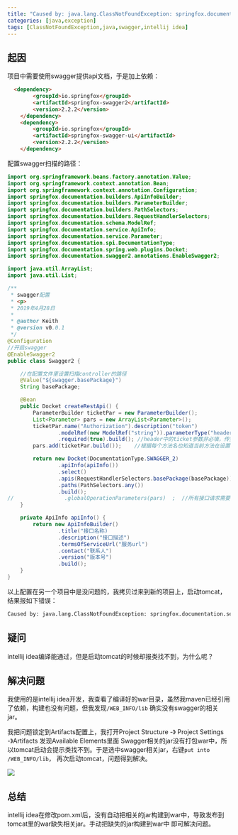 ```yaml
---
title: "Caused by: java.lang.ClassNotFoundException: springfox.documentation.service.ApiInfo"
categories: [java,exception]
tags: [ClassNotFoundException,java,swagger,intellij idea]
---
```


## 起因

项目中需要使用swagger提供api文档，于是加上依赖：

```html
  <dependency>
        <groupId>io.springfox</groupId>
        <artifactId>springfox-swagger2</artifactId>
        <version>2.2.2</version>
    </dependency>
    <dependency>
        <groupId>io.springfox</groupId>
        <artifactId>springfox-swagger-ui</artifactId>
        <version>2.2.2</version>
    </dependency>
```

配置swagger扫描的路径：

```java
import org.springframework.beans.factory.annotation.Value;
import org.springframework.context.annotation.Bean;
import org.springframework.context.annotation.Configuration;
import springfox.documentation.builders.ApiInfoBuilder;
import springfox.documentation.builders.ParameterBuilder;
import springfox.documentation.builders.PathSelectors;
import springfox.documentation.builders.RequestHandlerSelectors;
import springfox.documentation.schema.ModelRef;
import springfox.documentation.service.ApiInfo;
import springfox.documentation.service.Parameter;
import springfox.documentation.spi.DocumentationType;
import springfox.documentation.spring.web.plugins.Docket;
import springfox.documentation.swagger2.annotations.EnableSwagger2;

import java.util.ArrayList;
import java.util.List;

/**
 * swagger配置
 * <p>
 * 2019年4月28日
 *
 * @author Keith
 * @version v0.0.1
 */
@Configuration
//开启swagger
@EnableSwagger2
public class Swagger2 {

    //在配置文件里设置扫描controller的路径
    @Value("${swagger.basePackage}")
    String basePackage;

    @Bean
    public Docket createRestApi() {
        ParameterBuilder ticketPar = new ParameterBuilder();
        List<Parameter> pars = new ArrayList<Parameter>();
        ticketPar.name("Authorization").description("token")
                .modelRef(new ModelRef("string")).parameterType("header")
                .required(true).build(); //header中的ticket参数非必填，传空也可以
        pars.add(ticketPar.build());    //根据每个方法名也知道当前方法在设置什么参数

        return new Docket(DocumentationType.SWAGGER_2)
                .apiInfo(apiInfo())
                .select()
                .apis(RequestHandlerSelectors.basePackage(basePackage))
                .paths(PathSelectors.any())
                .build();
//                .globalOperationParameters(pars)  ;  //所有接口请求需要带上的参数
    }

    private ApiInfo apiInfo() {
        return new ApiInfoBuilder()
                .title("接口名称)
                .description("接口描述")
                .termsOfServiceUrl("服务url")
                .contact("联系人")
                .version("版本号")
                .build();
    }
}
```
以上配置在另一个项目中是没问题的，我拷贝过来到新的项目上，启动tomcat，结果报如下错误：

```bash
Caused by: java.lang.ClassNotFoundException: springfox.documentation.service.ApiInfo
```

## 疑问

intellij idea编译能通过，但是启动tomcat的时候却报类找不到，为什么呢？

## 解决问题

我使用的是intellij idea开发，我查看了编译好的war目录，虽然我maven已经引用了依赖，构建也没有问题，但我发现`/WEB_INFO/lib`
确实没有swagger的相关jar。

我把问题锁定到Artifacts配置上，我打开Project Structure -》 Project Settings -》Artifacts 发现Available Elements里面
Swagger相关的jar没有打包war中，所以tomcat启动会提示类找不到。于是选中swagger相关jar，右键`put into /WEB_INFO/lib`，
再次启动tomcat，问题得到解决。

![]({{site.baseurl}}/assets/images/post/java/artifacts.png)

## 总结

intellij idea在修改pom.xml后，没有自动把相关的jar构建到war中，导致发布到tomcat里的war缺失相关jar。手动把缺失的jar构建到war中
即可解决问题。
